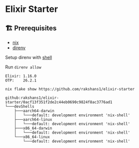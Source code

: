 # Elixir Starter

## 🏗️ Prerequisites

- [nix](https://nix.dev/tutorials/install-nix)
- [direnv](https://direnv.net/docs/installation.html)

Setup direnv with [shell](https://direnv.net/docs/hook.html)

Run `direnv allow`

```
Elixir: 1.16.0
OTP:    26.2.1
```

`nix flake show https://github.com/rakshans1/elixir-starter`

```
github:rakshans1/elixir-starter/0acf13f351f2de2c44eb0690c9824f8ac3776ad1
└───devShells
    ├───aarch64-darwin
    │   └───default: development environment 'nix-shell'
    ├───aarch64-linux
    │   └───default: development environment 'nix-shell'
    ├───x86_64-darwin
    │   └───default: development environment 'nix-shell'
    └───x86_64-linux
        └───default: development environment 'nix-shell'
```
